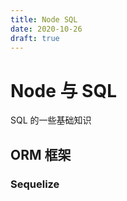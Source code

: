 ```yaml
---
title: Node SQL
date: 2020-10-26
draft: true
---
```


<!-- TODO: -->

# Node 与 SQL

SQL 的一些基础知识

## ORM 框架

### Sequelize
